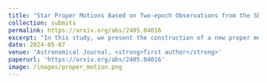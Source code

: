 ```yaml
---
title: "Star Proper Motions Based on Two-epoch Observations from the SDSS and DESI Imaging Surveys"
collection: submits
permalink: https://arxiv.org/abs/2405.04016
excerpt: "In this study, we present the construction of a new proper motion catalog utilizing the photometric data from the Sloan Digital Sky Survey (SDSS) and Dark Energy Spectroscopic Instrument (DESI) imaging surveys, with a median time baseline of about 13 years. To mitigate systematic errors, the DESI galaxy positions are employed to establish a reference frame and to correct the position-, magnitude-, and color-dependent discrepancies between SDSS and DESI imaging datasets. Spanning 12,589 square degrees, the catalog encompasses about 206.6 million non-Gaia objects down to m_r ~ 23. Based on 734k quasars, the assessment of the global systematic errors in the DESI-SDSS proper motion catalog yields values of 0.14 mas yr^-1 for $\\mu\\alpha$ and 0.11 mas yr^-1 for $\\mu\\delta$. The catalog exhibits a precision surpassing 3.7 mas yr^-1, albeit varying with position, color, and magnitude. An additional evaluation employing approximately 5,300 distant star samples yields an overall precision of approximately 3.0 and 2.9 mas yr^-1 for $\\mu\\alpha$ and $\\mu\\delta$, respectively. Further comparisons with proper motions from SDSS Stripe 82 reveal a strong consistency between the two datasets. As a practical application, we utilize fainter non-Gaia objects in our catalog to update the proper motions of 17 star clusters. The resulting proper motions for these clusters exhibit excellent consistency with those derived from Gaia data. Our proper motion measurements, characterized by a deeper limiting magnitude, stand as a valuable complement to the Gaia dataset. The catalog is publicly available at [https://www.scidb.cn/s/YzaIv2](https://www.scidb.cn/s/YzaIv2)."
date: 2024-05-07
venue: 'Astronomical Journal, <strong>first author</strong>'
paperurl: 'https://arxiv.org/abs/2405.04016'
image: /images/proper_motion.png
---
```

